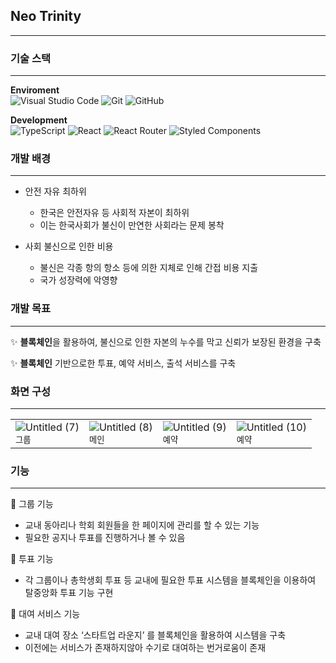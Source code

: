 ## Neo Trinity

---

### 기술 스택

---

**Enviroment**
<br />
![Visual Studio Code](https://img.shields.io/badge/Visual%20Studio%20Code-0078d7.svg?style=for-the-badge&logo=visual-studio-code&logoColor=white)
![Git](https://img.shields.io/badge/git-%23F05033.svg?style=for-the-badge&logo=git&logoColor=white)
![GitHub](https://img.shields.io/badge/github-%23121011.svg?style=for-the-badge&logo=github&logoColor=white)

**Development**
<br />
![TypeScript](https://img.shields.io/badge/typescript-%23007ACC.svg?style=for-the-badge&logo=typescript&logoColor=white)
![React](https://img.shields.io/badge/react-%2320232a.svg?style=for-the-badge&logo=react&logoColor=%2361DAFB)
![React Router](https://img.shields.io/badge/React_Router-CA4245?style=for-the-badge&logo=react-router&logoColor=white)
![Styled Components](https://img.shields.io/badge/styled--components-DB7093?style=for-the-badge&logo=styled-components&logoColor=white)

### 개발 배경

---

- 안전 자유 최하위
    - 한국은 안전자유 등 사회적 자본이 최하위
    - 이는 한국사회가 불신이 만연한 사회라는 문제 봉착
    
- 사회 불신으로 인한 비용
    - 불신은 각종 항의 항소 등에 의한 지체로 인해 간접 비용 지출
    - 국가 성장력에 악영향

### 개발 목표

---

✨ **블록체인**을 활용하여, 불신으로 인한 자본의 누수를 막고 신뢰가 보장된 환경을 구축

✨ **블록체인** 기반으로한 투표, 예약 서비스, 출석 서비스를 구축

### 화면 구성

---

<table>
  <tr>
    <td>
      <img src="https://github.com/HoChanny/MyGreen/assets/91381230/e95594ce-78cc-406b-9f3e-900ab2cde2e5" alt="Untitled (7)">
      <br>
      <sub>그룹</sub>
    </td>
    <td>
      <img src="https://github.com/HoChanny/MyGreen/assets/91381230/439f5de2-d7de-436d-b9c2-4633e45b0fe9" alt="Untitled (8)">
      <br>
      <sub>메인</sub>
    </td>
    <td>
      <img src="https://github.com/HoChanny/MyGreen/assets/91381230/a885e4f5-8700-42f0-bcd5-445402b37386" alt="Untitled (9)">
      <br>
      <sub>예약</sub>
    </td>
    <td>
      <img src="https://github.com/HoChanny/MyGreen/assets/91381230/ab15f4ae-7629-4621-8976-26ac67b727fe" alt="Untitled (10)">
      <br>
      <sub>예약</sub>
    </td>
  </tr>
</table>


### 기능

---

🎇 그룹 기능

- 교내 동아리나 학회 회원들을 한 페이지에 관리를 할 수 있는 기능
- 필요한 공지나 투표를 진행하거나 볼 수 있음

🎇 투표 기능

- 각 그룹이나 총학생회 투표 등 교내에 필요한 투표 시스템을 블록체인을 이용하여 탈중앙화 투표 기능 구현

🎇 대여 서비스 기능

- 교내 대여 장소 ‘스타트업 라운지’ 를 블록체인을 활용하여 시스템을 구축
- 이전에는 서비스가 존재하지않아 수기로 대여하는 번거로움이 존재
